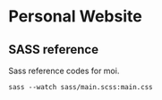 Personal Website
================

SASS reference
--------------

Sass reference codes for moi.

	sass --watch sass/main.scss:main.css



	 